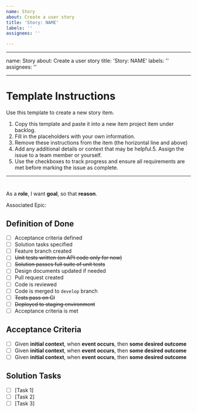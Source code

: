 ```yaml
---
name: Story
about: Create a user story
title: 'Story: NAME'
labels: ''
assignees: ''

---
```


---
name: Story
about: Create a user story
title: 'Story: NAME'
labels: ''
assignees: ''

---

# Template Instructions

Use this template to create a new story item.

1. Copy this template and paste it into a new item project item under backlog.
2. Fill in the placeholders with your own information.
3. Remove these instructions from the item (the horizontal line and above)
4. Add any additional details or context that may be helpful.5. Assign the issue to a team member or yourself.
6. Use the checkboxes to track progress and ensure all requirements are met before marking the issue as complete.

---

# <Story Title>

As a **role**, I want **goal**, so that **reason**.

Associated Epic:

## Definition of Done

- [ ] Acceptance criteria defined
- [ ] Solution tasks specified
- [ ] Feature branch created
- [ ] ~~Unit tests written (on API code only for now)~~
- [ ] ~~Solution passes full suite of unit tests~~
- [ ] Design documents updated if needed
- [ ] Pull request created
- [ ] Code is reviewed
- [ ] Code is merged to `develop` branch
- [ ] ~~Tests pass on CI~~
- [ ] ~~Deployed to staging environment~~
- [ ] Acceptance criteria is met

## Acceptance Criteria

- [ ] Given **initial context**, when **event occurs**, then **some desired outcome**
- [ ] Given **initial context**, when **event occurs**, then **some desired outcome**
- [ ] Given **initial context**, when **event occurs**, then **some desired outcome**

## Solution Tasks

- [ ] [Task 1]
- [ ] [Task 2]
- [ ] [Task 3]
